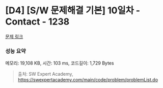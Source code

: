 # [D4] [S/W 문제해결 기본] 10일차 - Contact - 1238 

[문제 링크](https://swexpertacademy.com/main/code/problem/problemDetail.do?contestProbId=AV15B1cKAKwCFAYD) 

### 성능 요약

메모리: 19,108 KB, 시간: 103 ms, 코드길이: 1,729 Bytes



> 출처: SW Expert Academy, https://swexpertacademy.com/main/code/problem/problemList.do